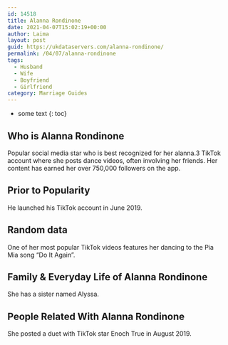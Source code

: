 ```yaml
---
id: 14518
title: Alanna Rondinone
date: 2021-04-07T15:02:19+00:00
author: Laima
layout: post
guid: https://ukdataservers.com/alanna-rondinone/
permalink: /04/07/alanna-rondinone
tags:
  - Husband
  - Wife
  - Boyfriend
  - Girlfriend
category: Marriage Guides
---
```


* some text
{: toc}


## Who is Alanna Rondinone
                  
                  
                  
Popular social media star who is best recognized for her alanna.3 TikTok account where she posts dance videos, often involving her friends. Her content has earned her over 750,000 followers on the app. 
                  
              
            
              
            
                
                
                
## Prior to Popularity
                  
                  
                  
He launched his TikTok account in June 2019. 
                  
              
            
              
            
                
                
                
## Random data
                  
                  
                  
One of her most popular TikTok videos features her dancing to the Pia Mia song &#8220;Do It Again&#8221;. 
                  
              
            
              
            
                
                
                
## Family & Everyday Life of Alanna Rondinone
                  
                  
                  
She has a sister named Alyssa. 
                  
              
            
              
            
                
                
                
## People Related With Alanna Rondinone
                  
                  
                  
She posted a duet with TikTok star Enoch True in August 2019. 
                  
              
            
              
            
                
              
            
              
              
            
            
              
            
          
          
          
